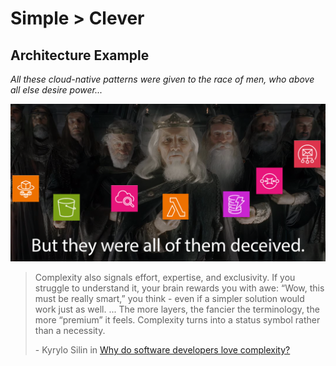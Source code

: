 
# Simple > Clever

## Architecture Example

_All these cloud-native patterns were given to the race of men, who above all else desire power..._

![lotr_meme.png](/img/lotr_meme.png)

> Complexity also signals effort, expertise, and exclusivity.
> If you struggle to understand it, your brain rewards you with awe: “Wow, this must be really smart,” you think - even if a simpler solution would work just as well.
> ... The more layers, the fancier the terminology, the more “premium” it feels.
> Complexity turns into a status symbol rather than a necessity.
> 
> \- Kyrylo Silin in [Why do software developers love complexity?](https://kyrylo.org/software/2025/08/21/why-do-software-developers-love-complexity.html)
